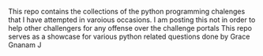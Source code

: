 This repo contains the collections of the python programming chalenges that I have attempted in varoious occasions.
I am posting this not in order to help other challengers for any offense over the challenge portals
This repo serves as a showcase for various python related questions done by Grace Gnanam J 

